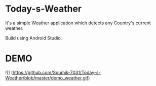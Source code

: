 # Today-s-Weather 
It's a simple Weather application which detects any Country's current weather. 


Build using Android Studio.


# DEMO

![] (https://github.com/Soumik-7031/Today-s-Weather/blob/master/demo_weather.gif)
